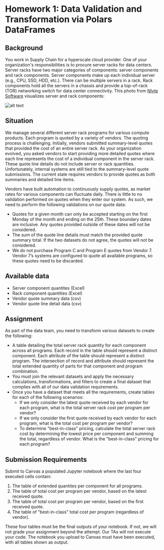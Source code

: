 # Homework 1: Data Validation and Transformation via Polars DataFrames

## Background
You work in Supply Chain for a hyperscale cloud provider. One of your organization's responsibilities is to procure server racks for data centers. Server racks have two major categories of components: server components and rack components. Server components make up each individual server (e.g., CPU, SSD, HDD, etc.). There can be multiple servers in a rack. Rack components hold all the servers in a chassis and provide a top-of-rack (TOR) networking switch for data center connectivity. This photo from [Nlyte Software](https://www.nlyte.com/blog/data-center-basics/) visualizes server and rack components:

![alt text](Server-and-Rack.png)

## Situation
We manage several different server rack programs for various compute products. Each program is quoted by a variety of vendors. The quoting process is challenging. Initially, vendors submitted summary-level quotes that provided the cost of an entire server rack. As your organization evolved, you asked vendors to start providing more detailed quotes where each line represents the cost of a individual component in the server rack. These quote line details do not include server or rack quantities. Unfortunately, internal systems are still tied to the summary-level quote submissions. The current state requires vendors to provide quotes as both summaries and detailed line items. 

Vendors have built automation to continuously supply quotes, as market rates for various components can fluctuate daily. There is little to no validation performed on quotes when they enter our system. As such, we need to perform the following validations on our quote data:

- Quotes for a given month can only be accepted starting on the first Monday of the month and ending on the 25th. These boundary dates are inclusive. Any quotes provided outside of these dates will not be considered.
- The sum of the quote line details must match the provided quote summary total. If the two datasets do not agree, the quotes will not be considered.
- We do not purchase Program C and Program E quotes from Vendor 7. Vendor 7’s systems are configured to quote all available programs, so these quotes need to be discarded.

## Available data
- Server component quantites (Excel)
- Rack component quantities (Excel)
- Vendor quote summary data (csv)
- Vendor quote line detail data (csv)

## Assignment
As part of the data team, you need to transform various datasets to create the following:

- A table detailing the total server rack quantity for each component across all programs. Each record in the table should represent a distinct component. Each attribute of the table should represent a distinct program. The intersection of record and attribute should represent the total extended quantity of parts for that component and program combination.
- You must join the relevant datasets and apply the necessary calculations, transformations, and filters to create a final dataset that complies with all of our data validation requirements.
- Once you have a dataset that meets all the requirements, create tables for each of the following scenarios:
  - If we only consider the latest quote received by each vendor for each program, what is the total server rack cost per program per vendor?
  - If we only consider the first quote received by each vendor for each program, what is the total cost per program per vendor?
  - To determine "best-in-class" pricing, calculate the total server rack cost by determining the lowest price per component and summing the total, regardless of vendor. What is the "best-in-class" pricing for each program?

## Submission Requirements
Submit to Canvas a populated Jupyter notebook where the last four executed cells contain:
 1. The table of extended quantites per component for all programs.
 2. The table of total cost per program per vendor, based on the latest received quote.
 3. The table of total cost per program per vendor, based on the first received quote.
 4. The table of "best-in-class" total cost per program (regardless of vendor).

These four tables must be the final outputs of your notebook. If not, we will not grade your assignment beyond the attempt. Our TAs will not execute your code. The notebook you upload to Canvas must have been executed, with all tables shown as output.
